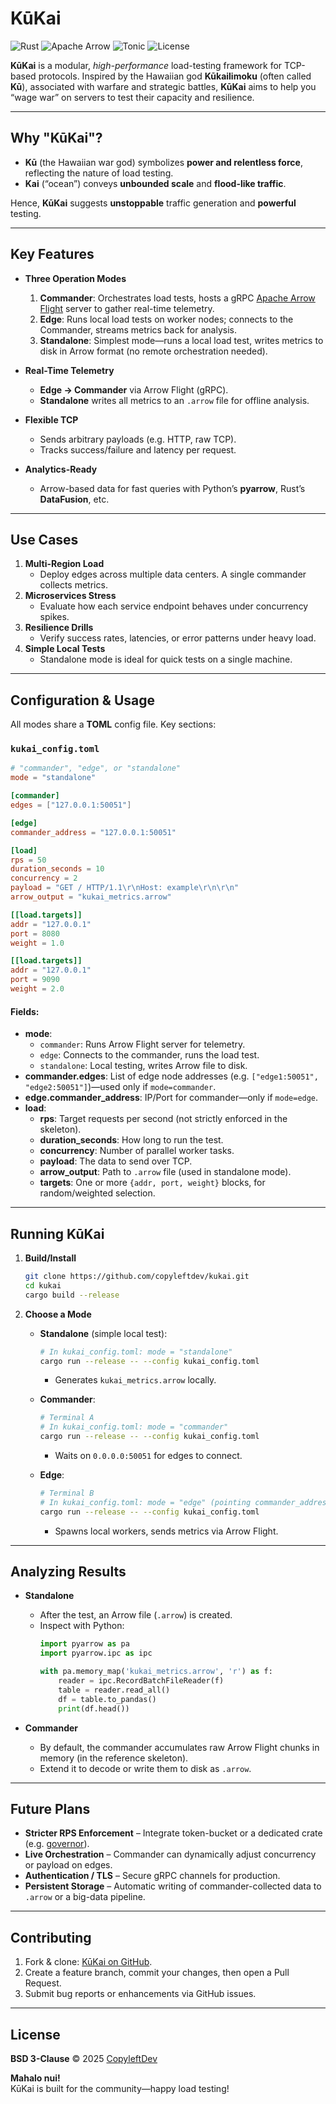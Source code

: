# KūKai

![Rust](https://img.shields.io/badge/language-Rust-orange?style=flat-square)
![Apache Arrow](https://img.shields.io/badge/arrow-v44-blue?style=flat-square)
![Tonic](https://img.shields.io/badge/tonic-gRPC-blueviolet?style=flat-square)
![License](https://img.shields.io/badge/license-BSD%203--Clause-green?style=flat-square)

**KūKai** is a modular, _high-performance_ load-testing framework for TCP-based protocols. Inspired by the Hawaiian god **Kūkailimoku** (often called **Kū**), associated with warfare and strategic battles, **KūKai** aims to help you “wage war” on servers to test their capacity and resilience.

---

## Why "KūKai"?

- **Kū** (the Hawaiian war god) symbolizes **power and relentless force**, reflecting the nature of load testing.  
- **Kai** (“ocean”) conveys **unbounded scale** and **flood-like traffic**.  

Hence, **KūKai** suggests **unstoppable** traffic generation and **powerful** testing.

---

## Key Features

- **Three Operation Modes**  
  1. **Commander**: Orchestrates load tests, hosts a gRPC [Apache Arrow Flight](https://arrow.apache.org/docs/format/Flight.html) server to gather real-time telemetry.  
  2. **Edge**: Runs local load tests on worker nodes; connects to the Commander, streams metrics back for analysis.  
  3. **Standalone**: Simplest mode—runs a local load test, writes metrics to disk in Arrow format (no remote orchestration needed).

- **Real-Time Telemetry**  
  - **Edge → Commander** via Arrow Flight (gRPC).  
  - **Standalone** writes all metrics to an `.arrow` file for offline analysis.

- **Flexible TCP**  
  - Sends arbitrary payloads (e.g. HTTP, raw TCP).  
  - Tracks success/failure and latency per request.

- **Analytics-Ready**  
  - Arrow-based data for fast queries with Python’s **pyarrow**, Rust’s **DataFusion**, etc.

---

## Use Cases

1. **Multi-Region Load**  
   - Deploy edges across multiple data centers. A single commander collects metrics.  
2. **Microservices Stress**  
   - Evaluate how each service endpoint behaves under concurrency spikes.  
3. **Resilience Drills**  
   - Verify success rates, latencies, or error patterns under heavy load.  
4. **Simple Local Tests**  
   - Standalone mode is ideal for quick tests on a single machine.

---

## Configuration & Usage

All modes share a **TOML** config file. Key sections:

### `kukai_config.toml`

```toml
# "commander", "edge", or "standalone"
mode = "standalone"

[commander]
edges = ["127.0.0.1:50051"]

[edge]
commander_address = "127.0.0.1:50051"

[load]
rps = 50
duration_seconds = 10
concurrency = 2
payload = "GET / HTTP/1.1\r\nHost: example\r\n\r\n"
arrow_output = "kukai_metrics.arrow"

[[load.targets]]
addr = "127.0.0.1"
port = 8080
weight = 1.0

[[load.targets]]
addr = "127.0.0.1"
port = 9090
weight = 2.0
```

#### Fields:

- **mode**:  
  - `commander`: Runs Arrow Flight server for telemetry.  
  - `edge`: Connects to the commander, runs the load test.  
  - `standalone`: Local testing, writes Arrow file to disk.
- **commander.edges**: List of edge node addresses (e.g. `["edge1:50051", "edge2:50051"]`)—used only if `mode=commander`.
- **edge.commander_address**: IP/Port for commander—only if `mode=edge`.
- **load**:  
  - **rps**: Target requests per second (not strictly enforced in the skeleton).  
  - **duration_seconds**: How long to run the test.  
  - **concurrency**: Number of parallel worker tasks.  
  - **payload**: The data to send over TCP.  
  - **arrow_output**: Path to `.arrow` file (used in standalone mode).  
  - **targets**: One or more `{addr, port, weight}` blocks, for random/weighted selection.

---

## Running KūKai

1. **Build/Install**

   ```bash
   git clone https://github.com/copyleftdev/kukai.git
   cd kukai
   cargo build --release
   ```

2. **Choose a Mode**

   - **Standalone** (simple local test):
     ```bash
     # In kukai_config.toml: mode = "standalone"
     cargo run --release -- --config kukai_config.toml
     ```
     - Generates `kukai_metrics.arrow` locally.
   
   - **Commander**:
     ```bash
     # Terminal A
     # In kukai_config.toml: mode = "commander"
     cargo run --release -- --config kukai_config.toml
     ```
     - Waits on `0.0.0.0:50051` for edges to connect.
   
   - **Edge**:
     ```bash
     # Terminal B
     # In kukai_config.toml: mode = "edge" (pointing commander_address to the Commander)
     cargo run --release -- --config kukai_config.toml
     ```
     - Spawns local workers, sends metrics via Arrow Flight.

---

## Analyzing Results

- **Standalone**  
  - After the test, an Arrow file (`.arrow`) is created.  
  - Inspect with Python:
    ```python
    import pyarrow as pa
    import pyarrow.ipc as ipc

    with pa.memory_map('kukai_metrics.arrow', 'r') as f:
        reader = ipc.RecordBatchFileReader(f)
        table = reader.read_all()
        df = table.to_pandas()
        print(df.head())
    ```

- **Commander**  
  - By default, the commander accumulates raw Arrow Flight chunks in memory (in the reference skeleton).
  - Extend it to decode or write them to disk as `.arrow`.

---

## Future Plans

- **Stricter RPS Enforcement** – Integrate token-bucket or a dedicated crate (e.g. [governor](https://crates.io/crates/governor)).  
- **Live Orchestration** – Commander can dynamically adjust concurrency or payload on edges.  
- **Authentication / TLS** – Secure gRPC channels for production.  
- **Persistent Storage** – Automatic writing of commander-collected data to `.arrow` or a big-data pipeline.

---

## Contributing

1. Fork & clone: [KūKai on GitHub](https://github.com/copyleftdev/kukai).  
2. Create a feature branch, commit your changes, then open a Pull Request.  
3. Submit bug reports or enhancements via GitHub issues.

---

## License

**BSD 3-Clause** © 2025 [CopyleftDev](https://github.com/copyleftdev)

**Mahalo nui!**  
KūKai is built for the community—happy load testing!